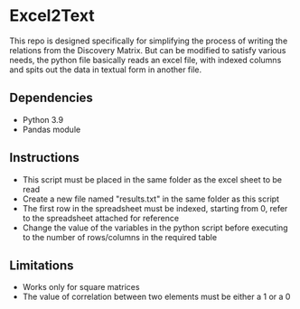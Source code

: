 # Excel2Text
This repo is designed specifically for simplifying the process of writing the relations from the Discovery Matrix.
But can be modified to satisfy various needs, the python file basically reads an excel file, with indexed columns and spits out the data in textual form in another file.

## Dependencies
* Python 3.9
* Pandas module

## Instructions
+ This script must be placed in the same folder as the excel sheet to be read
+ Create a new file named "results.txt" in the same folder as this script
+ The first row in the spreadsheet must be indexed, starting from 0, refer to the spreadsheet attached for reference
+ Change the value of the variables in the python script before executing to the number of rows/columns in the required table

## Limitations
+ Works only for square matrices
+ The value of correlation between two elements must be either a 1 or a 0
